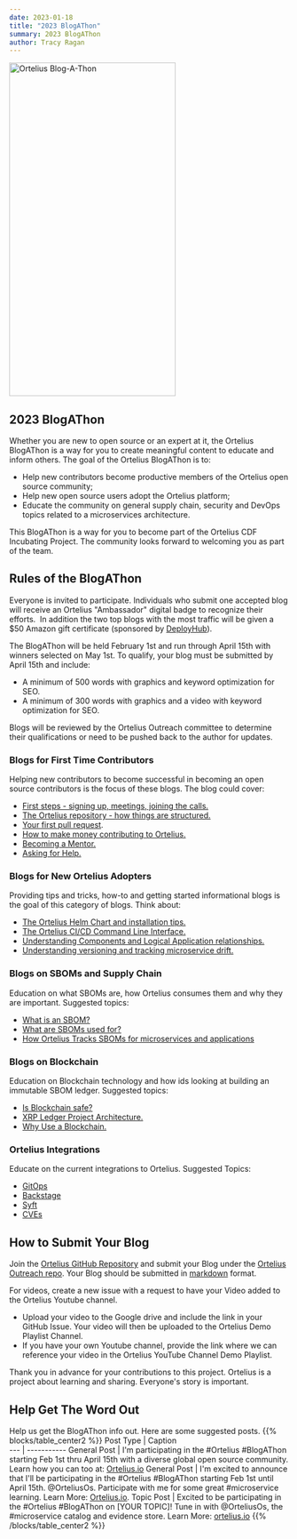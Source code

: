 ```yaml
---
date: 2023-01-18
title: "2023 BlogAThon"
summary: 2023 BlogAThon
author: Tracy Ragan
---
```


<div class="col-center">
<img src="/images/blogathon2023.png" alt="Ortelius Blog-A-Thon" height="600px" width="300px" />
</div>
<p></p>


## 2023 BlogAThon 
Whether you are new to open source or an expert at it, the Ortelius BlogAThon is a way for you to create meaningful content to educate and inform others. The goal of the Ortelius BlogAThon is to:
* Help new contributors become productive members of the Ortelius open source community;
* Help new open source users adopt the Ortelius platform;
* Educate the community on general supply chain, security and DevOps topics related to a microservices architecture.

This BlogAThon is a way for you to become part of the Ortelius CDF Incubating Project. The community looks forward to welcoming you as part of the team.

## Rules of the BlogAThon
Everyone is invited to participate. Individuals who submit one accepted blog will receive an Ortelius "Ambassador" digital badge to recognize their efforts.  In addition the two top blogs with the most traffic will be given a $50 Amazon gift certificate (sponsored by [DeployHub](deployhub.com)).

The BlogAThon will be held February 1st and run through April 15th with winners selected on May 1st. To qualify, your blog must be submitted by April 15th and include:
- A minimum of 500 words with graphics and keyword optimization for SEO.
- A minimum of 300 words with graphics and a video with keyword optimization for SEO.

Blogs will be reviewed by the Ortelius Outreach committee to determine their qualifications or need to be pushed back to the author for updates. 

### Blogs for First Time Contributors
Helping new contributors to become successful in becoming an open source contributors is the focus of these blogs. The blog could cover:
- [First steps - signing up, meetings, joining the calls.](https://github.com/ortelius/outreach/issues/4)
- [The Ortelius repository - how things are structured.](https://github.com/ortelius/outreach/issues/5)
- [Your first pull request](https://github.com/ortelius/outreach/issues/6).
- [How to make money contributing to Ortelius.](https://github.com/ortelius/outreach/issues/7)
- [Becoming a Mentor.](https://github.com/ortelius/outreach/issues/8)
- [Asking for Help.](https://github.com/ortelius/outreach/issues/9)

### Blogs for New Ortelius Adopters
Providing tips and tricks, how-to and getting started informational blogs is the goal of this category of blogs. Think about:
- [The Ortelius Helm Chart and installation tips.](https://github.com/ortelius/outreach/issues/10)
- [The Ortelius CI/CD Command Line Interface.](https://github.com/ortelius/outreach/issues/11)
- [Understanding Components and Logical Application relationships.](https://github.com/ortelius/outreach/issues/12) 
- [Understanding versioning and tracking microservice drift.](https://github.com/ortelius/outreach/issues/13) 

### Blogs on SBOMs and Supply Chain
Education on what SBOMs are, how Ortelius consumes them and why they are important. Suggested topics:
- [What is an SBOM?](https://github.com/ortelius/outreach/issues/14)
- [What are SBOMs used for?](https://github.com/ortelius/outreach/issues/15)
- [How Ortelius Tracks SBOMs for microservices and applications](https://github.com/ortelius/outreach/issues/16)


### Blogs on Blockchain
Education on Blockchain technology and how ids looking at building an immutable SBOM ledger. Suggested topics:
- [Is Blockchain safe?](https://github.com/ortelius/outreach/issues/17)
- [XRP Ledger Project Architecture.](https://github.com/ortelius/outreach/issues/18)
- [Why Use a Blockchain.](https://github.com/ortelius/outreach/issues/19)

### Ortelius Integrations
Educate on the current integrations to Ortelius. Suggested Topics:
- [GitOps](https://github.com/ortelius/outreach/issues/20)
- [Backstage](https://github.com/ortelius/outreach/issues/21)
- [Syft](https://github.com/ortelius/outreach/issues/22)
- [CVEs](https://github.com/ortelius/outreach/issues/23)

## How to Submit Your Blog
Join the [Ortelius GitHub Repository](https://github.com/ortelius) and submit your Blog under the [Ortelius Outreach repo](https://github.com/ortelius/outreach). Your Blog should be submitted in [markdown](https://www.markdownguide.org/basic-syntax/) format.   

For videos, create a new issue with a request to have your Video added to the Ortelius Youtube channel.
- Upload your video to the Google drive and include the link in your GitHub Issue. Your video will then be uploaded to the Ortelius Demo Playlist Channel.</li>
- If you have your own Youtube channel, provide the link where we can reference your video in the Ortelius YouTube Channel Demo Playlist.</li>

Thank you in advance for your contributions to this project. Ortelius is a project about learning and sharing. Everyone's story is important.

## Help Get The Word Out
Help us get the BlogAThon info out. Here are some suggested posts.
{{% blocks/table_center2 %}}
Post Type | Caption  
 --- | ----------- 
General Post | I'm participating in the #Ortelius #BlogAThon starting Feb 1st thru April 15th with a diverse global open source community. Learn how you can too at: [Ortelius.io](https://ortelius.io/blog/)
General Post | I'm excited to announce that I'll be participating in the #Ortelius #BlogAThon starting Feb 1st until April 15th. @OrteliusOs. Participate with me for some great #microservice learning. Learn More: [Ortelius.io](https://ortelius.io/blog/).
Topic Post | Excited to be participating in the #Ortelius #BlogAThon on [YOUR TOPIC]! Tune in with @OrteliusOs, the #microservice catalog and evidence store. Learn More: [ortelius.io](https://ortelius.io/blog/)
{{% /blocks/table_center2 %}}